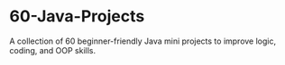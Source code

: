 # 60-Java-Projects
A collection of 60 beginner-friendly Java mini projects to improve logic, coding, and OOP skills.
